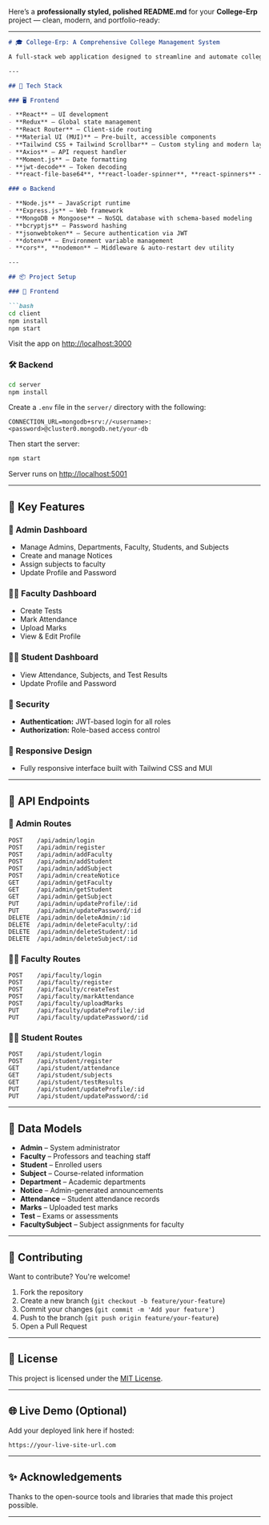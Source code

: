 Here’s a **professionally styled, polished README.md** for your **College-Erp** project — clean, modern, and portfolio-ready:

---

````markdown
# 🎓 College-Erp: A Comprehensive College Management System

A full-stack web application designed to streamline and automate college administration, faculty operations, and student engagement. College-Erp serves as a centralized platform to manage student records, faculty information, course materials, attendance, assessments, and more — with a secure and responsive interface for Admins, Faculty, and Students.

---

## 🚀 Tech Stack

### 🖥️ Frontend

- **React** – UI development
- **Redux** – Global state management
- **React Router** – Client-side routing
- **Material UI (MUI)** – Pre-built, accessible components
- **Tailwind CSS + Tailwind Scrollbar** – Custom styling and modern layout
- **Axios** – API request handler
- **Moment.js** – Date formatting
- **jwt-decode** – Token decoding
- **react-file-base64**, **react-loader-spinner**, **react-spinners** – File input & loaders

### ⚙️ Backend

- **Node.js** – JavaScript runtime
- **Express.js** – Web framework
- **MongoDB + Mongoose** – NoSQL database with schema-based modeling
- **bcryptjs** – Password hashing
- **jsonwebtoken** – Secure authentication via JWT
- **dotenv** – Environment variable management
- **cors**, **nodemon** – Middleware & auto-restart dev utility

---

## 📦 Project Setup

### 🔧 Frontend

```bash
cd client
npm install
npm start
````

Visit the app on [http://localhost:3000](http://localhost:3000)

### 🛠️ Backend

```bash
cd server
npm install
```

Create a `.env` file in the `server/` directory with the following:

```
CONNECTION_URL=mongodb+srv://<username>:<password>@cluster0.mongodb.net/your-db
```

Then start the server:

```bash
npm start
```

Server runs on [http://localhost:5001](http://localhost:5001)

---

## 🧩 Key Features

### 👑 Admin Dashboard

* Manage Admins, Departments, Faculty, Students, and Subjects
* Create and manage Notices
* Assign subjects to faculty
* Update Profile and Password

### 👨‍🏫 Faculty Dashboard

* Create Tests
* Mark Attendance
* Upload Marks
* View & Edit Profile

### 👨‍🎓 Student Dashboard

* View Attendance, Subjects, and Test Results
* Update Profile and Password

### 🔐 Security

* **Authentication:** JWT-based login for all roles
* **Authorization:** Role-based access control

### 📱 Responsive Design

* Fully responsive interface built with Tailwind CSS and MUI

---

## 🔌 API Endpoints

### 👑 Admin Routes

```
POST    /api/admin/login
POST    /api/admin/register
POST    /api/admin/addFaculty
POST    /api/admin/addStudent
POST    /api/admin/addSubject
POST    /api/admin/createNotice
GET     /api/admin/getFaculty
GET     /api/admin/getStudent
GET     /api/admin/getSubject
PUT     /api/admin/updateProfile/:id
PUT     /api/admin/updatePassword/:id
DELETE  /api/admin/deleteAdmin/:id
DELETE  /api/admin/deleteFaculty/:id
DELETE  /api/admin/deleteStudent/:id
DELETE  /api/admin/deleteSubject/:id
```

### 👨‍🏫 Faculty Routes

```
POST    /api/faculty/login
POST    /api/faculty/register
POST    /api/faculty/createTest
POST    /api/faculty/markAttendance
POST    /api/faculty/uploadMarks
PUT     /api/faculty/updateProfile/:id
PUT     /api/faculty/updatePassword/:id
```

### 👨‍🎓 Student Routes

```
POST    /api/student/login
POST    /api/student/register
GET     /api/student/attendance
GET     /api/student/subjects
GET     /api/student/testResults
PUT     /api/student/updateProfile/:id
PUT     /api/student/updatePassword/:id
```

---

## 🧠 Data Models

* **Admin** – System administrator
* **Faculty** – Professors and teaching staff
* **Student** – Enrolled users
* **Subject** – Course-related information
* **Department** – Academic departments
* **Notice** – Admin-generated announcements
* **Attendance** – Student attendance records
* **Marks** – Uploaded test marks
* **Test** – Exams or assessments
* **FacultySubject** – Subject assignments for faculty

---

## 🤝 Contributing

Want to contribute? You're welcome!

1. Fork the repository
2. Create a new branch (`git checkout -b feature/your-feature`)
3. Commit your changes (`git commit -m 'Add your feature'`)
4. Push to the branch (`git push origin feature/your-feature`)
5. Open a Pull Request

---

## 📄 License

This project is licensed under the [MIT License](https://opensource.org/licenses/MIT).

---

## 🌐 Live Demo (Optional)

Add your deployed link here if hosted:

```
https://your-live-site-url.com
```

---

## ✨ Acknowledgements

Thanks to the open-source tools and libraries that made this project possible.

---

```


